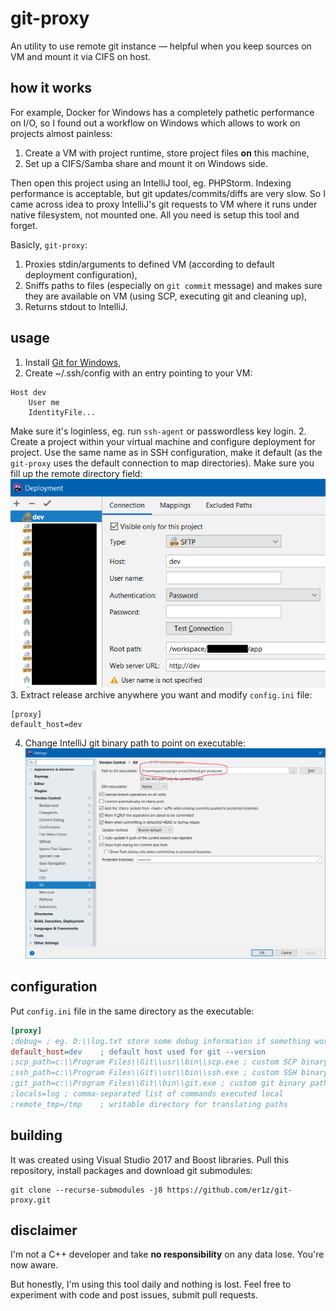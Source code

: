 # git-proxy
An utility to use remote git instance — helpful when you keep sources on VM and mount it via CIFS on host.

## how it works
For example, Docker for Windows has a completely pathetic performance on I/O, so I found out a workflow on Windows which allows to work on projects almost painless:

1. Create a VM with project runtime, store project files **on** this machine,
2. Set up a CIFS/Samba share and mount it on Windows side.

Then open this project using an IntelliJ tool, eg. PHPStorm. Indexing performance is acceptable, but git updates/commits/diffs are very slow. So I came across idea to proxy IntelliJ's git requests to VM where it runs under native filesystem, not mounted one. All you need is setup this tool and forget.

Basicly, `git-proxy`:
1. Proxies stdin/arguments to defined VM (according to default deployment configuration),
2. Sniffs paths to files (especially on `git commit` message) and makes sure they are available on VM (using SCP, executing git and cleaning up),
3. Returns stdout to IntelliJ.

## usage

1. Install [Git for Windows](https://git-scm.com/download/win),
1. Create ~/.ssh/config with an entry pointing to your VM:
```
Host dev
	User me
	IdentityFile...
```
Make sure it's loginless, eg. run `ssh-agent` or passwordless key login.
2. Create a project within your virtual machine and configure deployment for project. Use the same name as in SSH configuration, make it default (as the `git-proxy` uses the default connection to map directories). Make sure you fill up the remote directory field:
![Deployment configuration](https://github.com/er1z/git-proxy/raw/master/docs/deployment_config.png "Configuration")
3. Extract release archive anywhere you want and modify `config.ini` file:
```
[proxy]
default_host=dev
```
4. Change IntelliJ git binary path to point on executable:
![Git path](https://github.com/er1z/git-proxy/raw/master/docs/git_config.png "Git path")

## configuration
Put `config.ini` file in the same directory as the executable:
```ini
[proxy]
;debug= ; eg. D:\\log.txt store some debug information if something works wrong
default_host=dev	; default host used for git --version
;scp_path=c:\\Program Files\\Git\\usr\\bin\\scp.exe	; custom SCP binary path
;ssh_path=c:\\Program Files\\Git\\usr\\bin\\ssh.exe ; custom SSH binary path
;git_path=c:\\Program Files\\Git\\bin\\git.exe ; custom git binary path
;locals=log	; comma-separated list of commands executed local
;remote_tmp=/tmp	; writable directory for translating paths
```

## building
It was created using Visual Studio 2017 and Boost libraries. Pull this repository, install packages and download git submodules:

```
git clone --recurse-submodules -j8 https://github.com/er1z/git-proxy.git
```

## disclaimer
I'm not a C++ developer and take **no responsibility** on any data lose. You're now aware. 

But honestly, I'm using this tool daily and nothing is lost. Feel free to experiment with code and post issues, submit pull requests.
